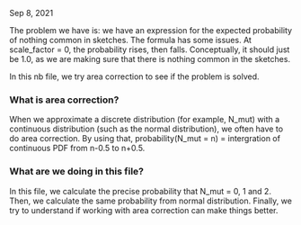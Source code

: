 Sep 8, 2021

The problem we have is: we have an expression for the expected probability of nothing common in sketches. The formula has some issues. At scale_factor = 0, the probability rises, then falls. Conceptually, it should just be 1.0, as we are making sure that there is nothing common in the sketches.

In this nb file, we try area correction to see if the problem is solved.

### What is area correction?

When we approximate a discrete distribution (for example, N_mut) with a continuous distribution (such as the normal distribution), we often have to do area correction. By using that, probability(N_mut = n) = intergration of continuous PDF from n-0.5 to n+0.5.

### What are we doing in this file?

In this file, we calculate the precise probability that N_mut = 0, 1 and 2. Then, we calculate the same probability from normal distribution. Finally, we try to understand if working with area correction can make things better.